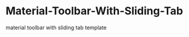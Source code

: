 Material-Toolbar-With-Sliding-Tab
=================================

material toolbar with sliding tab template
